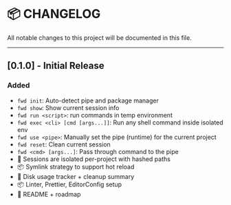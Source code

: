 # 📦 CHANGELOG

All notable changes to this project will be documented in this file.

---

## [0.1.0] - Initial Release

### Added

- `fwd init`: Auto-detect pipe and package manager
- `fwd show`: Show current session info
- `fwd run <script>`: run commands in temp environment
- `fwd exec <cli> [cmd [args...]]`: Run any shell command inside isolated env
- `fwd use <pipe>`: Manually set the pipe (runtime) for the current project
- `fwd reset`: Clean current session
- `fwd <cmd> [args...]`: Pass through command to the pipe
- 📁 Sessions are isolated per-project with hashed paths
- 📦 Symlink strategy to support hot reload
- 💾 Disk usage tracker + cleanup summary
- 📦 Linter, Prettier, EditorConfig setup
- 📄 README + roadmap
